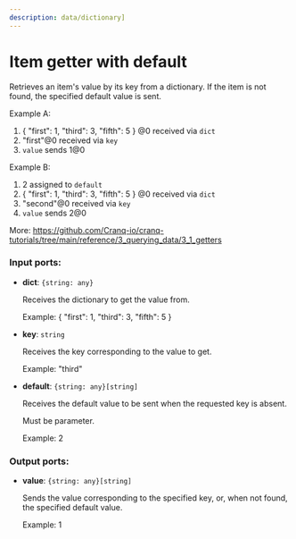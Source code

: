 ```yaml
---
description: data/dictionary]
---
```


# Item getter with default

Retrieves an item's value by its key from a dictionary.
If the item is not found, the specified default value is sent.

Example A:
1. { "first": 1, "third": 3, "fifth": 5 } @0 received via `dict`
2. "first"@0 received via `key`
3. `value` sends 1@0

Example B:
1. 2 assigned to `default`
2. { "first": 1, "third": 3, "fifth": 5 } @0 received via `dict`
3. "second"@0 received via `key`
4. `value` sends 2@0

More:
https://github.com/Cranq-io/cranq-tutorials/tree/main/reference/3_querying_data/3_1_getters

### Input ports:

* __dict__: `{string: any}`

    Receives the dictionary to get the value from.
    
    Example:
    { "first": 1, "third": 3, "fifth": 5 }


* __key__: `string`

    Receives the key corresponding to the value to get.
    
    Example:
    "third"


* __default__: `{string: any}[string]`

    Receives the default value to be sent when the requested key is absent.
    
    Must be parameter.
    
    Example:
    2

### Output ports:

* __value__: `{string: any}[string]`

    Sends the value corresponding to the specified key, or, when not found, the specified default value.
    
    Example:
    1

